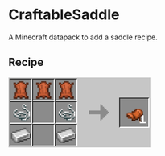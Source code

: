 # CraftableSaddle

A Minecraft datapack to add a saddle recipe.

## Recipe

![Saddle](img/saddle.png)